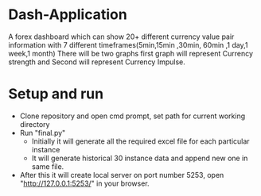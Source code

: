 # Dash-Application
A forex dashboard which can show 20+ different currency value pair information with 7 different timeframes(5min,15min ,30min, 60min ,1 day,1 week,1 month)
There will be two graphs first graph will represent Currency strength and Second will represent Currency Impulse.

# Setup and run
* Clone repository and open cmd prompt, set path for current working directory
* Run "final.py"
	* Initially it will generate all the required excel file for each particular instance
	* It will generate historical 30 instance data and append new one in same file.
* After this it will create local server on port number 5253, open "http://127.0.0.1:5253/" in your browser. 
